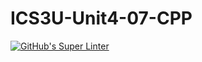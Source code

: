 # ICS3U-Unit4-07-CPP
[![GitHub's Super Linter](https://github.com/Yiyun-Qin/ICS3U-Unit4-07-CPP/workflows/GitHub's%20Super%20Linter/badge.svg)](https://github.com/Yiyun-Qin/ICS3U-Unit4-07-CPP/actions)

